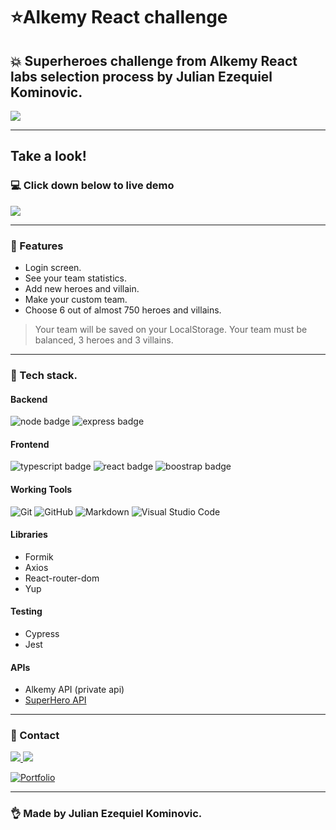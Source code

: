 :star:Alkemy React challenge
======

## :boom: Superheroes challenge from Alkemy React labs selection process by Julian Ezequiel Kominovic.



<a href="https://jk-alkemy-react-challenge.vercel.app/" target="_blank">
<img src="https://img.shields.io/github/deployments/JulianKominovic/alkemy-react-challenge/Production?label=vercel&logo=vercel&logoColor=white&style=for-the-badge"/>
</a>

-------

## Take a look!
### :computer: Click down below to live demo 
<a href="https://jk-alkemy-react-challenge.vercel.app/" target="_blank">
<img src="https://img.shields.io/github/deployments/JulianKominovic/alkemy-react-challenge/Production?label=vercel&logo=vercel&logoColor=white&style=for-the-badge"/>
</a>


 -------

### :mag_right: Features
- Login screen.
- See your team statistics.
- Add new heroes and villain.
- Make your custom team.
- Choose 6 out of almost 750 heroes and villains.

> Your team will be saved on your LocalStorage.
> Your team must be balanced, 3 heroes and 3 villains.  

 -------
 
 ### :hammer: Tech stack.
 #### Backend
 
![node badge](https://img.shields.io/badge/Node.js-43853D?style=for-the-badge&logo=node.js&logoColor=white)
![express badge](https://img.shields.io/badge/Express.js-404D59?style=for-the-badge)

#### Frontend

![typescript badge](https://img.shields.io/badge/TypeScript-007ACC?style=for-the-badge&logo=typescript&logoColor=white)
![react badge](https://img.shields.io/badge/React-20232A?style=for-the-badge&logo=react&logoColor=61DAFB)
![boostrap badge](https://img.shields.io/badge/Bootstrap-563D7C?style=for-the-badge&logo=bootstrap&logoColor=white)

#### Working Tools
  ![Git](https://img.shields.io/badge/-Git-FFB740?style=for-the-badge&logo=Git&labelColor=000)
  ![GitHub](https://img.shields.io/badge/-GitHub-FFB740?style=for-the-badge&logo=Github&labelColor=000)
  ![Markdown](https://img.shields.io/badge/-Markdown-FFB740?style=for-the-badge&logo=Markdown&labelColor=000)
  ![Visual Studio Code](https://img.shields.io/badge/-Visual%20Studio%20Code-FFB740?style=for-the-badge&logo=visual-studio-code&labelColor=000)

#### Libraries
- Formik
- Axios
- React-router-dom
- Yup

#### Testing
- Cypress
- Jest

#### APIs
- Alkemy API (private api)
- [SuperHero API](https://superheroapi.com/)



------

### :pushpin: Contact

<a href="https://www.linkedin.com/in/jkominovic/" target="_blank">
<img src="https://img.shields.io/badge/LinkedIn-0077B5?style=for-the-badge&logo=linkedin&logoColor=white"/>
</a>

<a href="mailto:juliankominovic@gmail.com">
<img src="https://img.shields.io/badge/Gmail-D14836?style=for-the-badge&logo=gmail&logoColor=white"/>
</a>

<a href="https://jkportfolio.web.app/" target="_blank"><img alt="Portfolio" src="https://img.shields.io/badge/Portfolio-jkportfolio.web.app-FFB740?style=for-the-badge&logo=google-chrome&labelColor=000"></a>


------

### :ok_hand: Made by Julian Ezequiel Kominovic.





